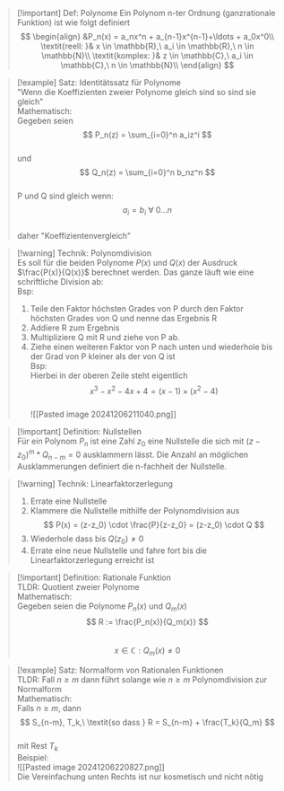 >[!important] Def: Polynome
>Ein Polynom n-ter Ordnung (ganzrationale Funktion) ist wie folgt definiert          
>$$          
>\begin{align}          
>&P_n(x) = a_nx^n + a_{n-1}x^{n-1}+\ldots + a_0x^0\\          
>\textit{reell: }& x \in \mathbb{R},\ a_i \in \mathbb{R},\ n \in \mathbb{N}\\          
>\textit{komplex: }& z \in \mathbb{C},\ a_i \in \mathbb{C},\ n \in \mathbb{N}\\          
>\end{align}          
$$          
          
> [!example] Satz: Identitätssatz für Polynome          
> "Wenn die Koeffizienten zweier Polynome gleich sind so sind sie gleich"          
> Mathematisch:          
> Gegeben seien          
> $$          
> P_n(z) = \sum_{i=0}^n a_iz^i          
> $$          
> und           
> $$          
> Q_n(z) = \sum_{i=0}^n b_nz^n          
> $$          
> P und Q sind gleich wenn:          
> $$          
> a_i=b_i\ \forall\ 0\ldots n          
> $$          
> daher "Koeffizientenvergleich"          
          
> [!warning] Technik: Polynomdivision          
> Es soll für die beiden Polynome $P(x)$ und $Q(x)$ der Ausdruck $\frac{P(x)}{Q(x)}$ berechnet werden. Das ganze läuft wie eine schriftliche Division ab:          
> Bsp:          
>           
> 1. Teile den Faktor höchsten Grades von P durch den Faktor höchsten Grades von Q und nenne das Ergebnis R          
> 2. Addiere R zum Ergebnis          
> 3. Multipliziere Q mit R und ziehe von P ab.          
> 4. Ziehe einen weiteren Faktor von P nach unten und wiederhole bis der Grad von P kleiner als der von Q ist          
> Bsp:          
> Hierbei in der oberen Zeile steht eigentlich          
> $$          
> x^3-x^2-4x+4=(x-1)\times (x^2-4)          
> $$          
> ![[Pasted image 20241206211040.png]]          
>           
          
> [!important] Definition: Nullstellen          
> Für ein Polynom $P_n$ ist eine Zahl $z_0$ eine Nullstelle die sich mit $(z - z_0)^m * Q_{n-m} = 0$ ausklammern lässt. Die Anzahl an möglichen Ausklammerungen definiert die n-fachheit der Nullstelle.          
          
> [!warning] Technik: Linearfaktorzerlegung          
> 1. Errate eine Nullstelle          
> 2. Klammere die Nullstelle mithilfe der Polynomdivision aus          
> $$          
> P(x) = (z-z_0) \cdot \frac{P}{z-z_0} = (z-z_0) \cdot Q          
> $$          
> 3. Wiederhole dass bis $Q(z_0) \neq 0$          
> 4. Errate eine neue Nullstelle und fahre fort bis die Linearfaktorzerlegung erreicht ist          
          
> [!important] Definition: Rationale Funktion          
> TLDR: Quotient zweier Polynome          
> Mathematisch:          
> Gegeben seien die Polynome $P_n(x)$ und $Q_m(x)$          
> $$          
> R := \frac{P_n(x)}{Q_m(x)}          
> $$          
> $$          
> {x \in \mathbb{C} : Q_m(x) \neq 0}          
> $$          
          
> [!example] Satz: Normalform von Rationalen Funktionen          
> TLDR: Fall $n \geq m$  dann führt solange wie  $n \geq m$  Polynomdivision zur Normalform          
> Mathematisch:          
> Falls $n \geq m$, dann          
> $$          
> S_{n-m}, T_k,\ \textit{so dass  } R = S_{n-m} + \frac{T_k}{Q_m}          
> $$          
> mit Rest $T_k$          
> Beispiel:          
>![[Pasted image 20241206220827.png]]          
>Die Vereinfachung unten Rechts ist nur kosmetisch und nicht nötig          
          
          
          
          
